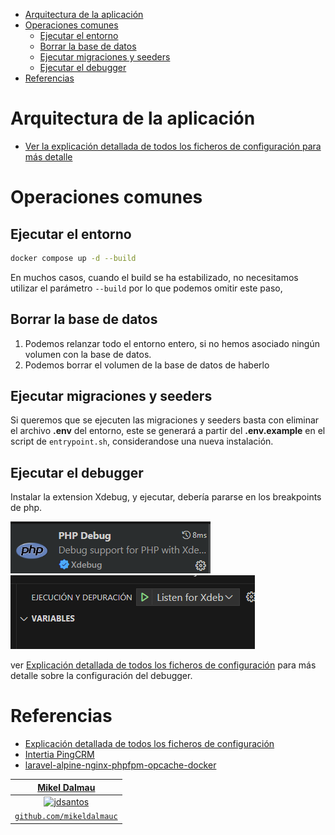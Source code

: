  
- [Arquitectura de la aplicación](#arquitectura-de-la-aplicación)
- [Operaciones comunes](#operaciones-comunes)
  - [Ejecutar el entorno](#ejecutar-el-entorno)
  - [Borrar la base de datos](#borrar-la-base-de-datos)
  - [Ejecutar migraciones y seeders](#ejecutar-migraciones-y-seeders)
  - [Ejecutar el debugger](#ejecutar-el-debugger)
- [Referencias](#referencias)


# Arquitectura de la aplicación

- [Ver la explicación detallada de todos los ficheros de configuración para más detalle](stepbystep/guide.md)

# Operaciones comunes

## Ejecutar el entorno

```bash
docker compose up -d --build
``` 

En muchos casos, cuando el build se ha estabilizado, no necesitamos utilizar el parámetro `--build` por lo que podemos omitir este paso,
## Borrar la base de datos

1. Podemos relanzar todo el entorno entero, si no hemos asociado ningún volumen con la base de datos.
2. Podemos borrar el volumen de la base de datos de haberlo

## Ejecutar migraciones y seeders

Si queremos que se ejecuten las migraciones y seeders basta con eliminar el archivo **.env** del entorno, este se generará a partir del **.env.example** en el script de `entrypoint.sh`, considerandose una nueva instalación.

## Ejecutar el debugger

Instalar la extension Xdebug, y ejecutar, debería pararse en los breakpoints de php.

![alt text](stepbystep/image-5.png)
![alt text](stepbystep/image.png)

ver [Explicación detallada de todos los ficheros de configuración](stepbystep/guide.md) para más detalle sobre la configuración del debugger.

# Referencias

- [Explicación detallada de todos los ficheros de configuración](stepbystep/guide.md)
- [Intertia PingCRM](https://github.com/inertiajs/pingcrm)
- [laravel-alpine-nginx-phpfpm-opcache-docker](https://github.com/jdsantos/laravel-alpine-nginx-phpfpm-opcache-docker)
  

| <a href="http://mikeldalmau.com" target="_blank">**Mikel Dalmau**</a>
|:---:|
| [![jdsantos](https://avatars1.githubusercontent.com/u/1708961?v=3&s=50)](http://mikeldalmau.com)    | 
| <a href="https://github.com/mikeldalmauc" target="_blank">`github.com/mikeldalmauc`</a>

